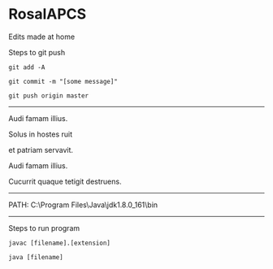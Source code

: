 # RosalAPCS

Edits made at home

Steps to git push

	git add -A

	git commit -m "[some message]"

	git push origin master

---

Audi famam illius.

Solus in hostes ruit

et patriam servavit.

Audi famam illius.

Cucurrit quaque tetigit destruens.

---

PATH: C:\Program Files\Java\jdk1.8.0_161\bin

---

Steps to run program

	javac [filename].[extension]

	java [filename]
